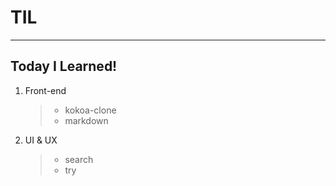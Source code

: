 # TIL

---

## Today I Learned!

1.  Front-end

    > - kokoa-clone
    > - markdown

2.  UI & UX
    > - search
    > - try
